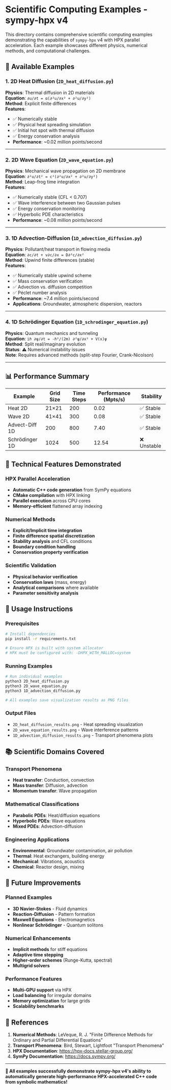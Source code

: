 # Scientific Computing Examples - sympy-hpx v4

This directory contains comprehensive scientific computing examples demonstrating the capabilities of `sympy-hpx` v4 with HPX parallel acceleration. Each example showcases different physics, numerical methods, and computational challenges.

## 🔬 Available Examples

### 1. **2D Heat Diffusion** (`2D_heat_diffusion.py`)
**Physics**: Thermal diffusion in 2D materials  
**Equation**: `∂u/∂t = α(∂²u/∂x² + ∂²u/∂y²)`  
**Method**: Explicit finite differences  
**Features**: 
- ✅ Numerically stable
- ✅ Physical heat spreading simulation
- ✅ Initial hot spot with thermal diffusion
- ✅ Energy conservation analysis
- **Performance**: ~0.02 million points/second

---

### 2. **2D Wave Equation** (`2D_wave_equation.py`) 
**Physics**: Mechanical wave propagation on 2D membrane  
**Equation**: `∂²u/∂t² = c²(∂²u/∂x² + ∂²u/∂y²)`  
**Method**: Leap-frog time integration  
**Features**:
- ✅ Numerically stable (CFL < 0.707)
- ✅ Wave interference between two Gaussian pulses
- ✅ Energy conservation monitoring
- ✅ Hyperbolic PDE characteristics
- **Performance**: ~0.08 million points/second

---

### 3. **1D Advection-Diffusion** (`1D_advection_diffusion.py`)
**Physics**: Pollutant/heat transport in flowing media  
**Equation**: `∂c/∂t + v∂c/∂x = D∂²c/∂x²`  
**Method**: Upwind finite differences (stable)  
**Features**:
- ✅ Numerically stable upwind scheme
- ✅ Mass conservation verification
- ✅ Advection vs. diffusion competition
- ✅ Péclet number analysis
- **Performance**: ~7.4 million points/second
- **Applications**: Groundwater, atmospheric dispersion, reactors

---

### 4. **1D Schrödinger Equation** (`1D_schrodinger_equation.py`)
**Physics**: Quantum mechanics and tunneling  
**Equation**: `iℏ ∂ψ/∂t = -ℏ²/(2m) ∂²ψ/∂x² + V(x)ψ`  
**Method**: Split real/imaginary evolution  
**Status**: ⚠️ Numerical instability issues  
**Note**: Requires advanced methods (split-step Fourier, Crank-Nicolson)

---

## 📊 Performance Summary

| Example | Grid Size | Time Steps | Performance (Mpts/s) | Stability |
|---------|-----------|------------|---------------------|-----------|
| Heat 2D | 21×21     | 200        | 0.02                | ✅ Stable |
| Wave 2D | 41×41     | 300        | 0.08                | ✅ Stable |
| Advect-Diff 1D | 200 | 800      | 7.40                | ✅ Stable |
| Schrödinger 1D | 1024 | 500      | 12.54               | ❌ Unstable |

## 🔧 Technical Features Demonstrated

### HPX Parallel Acceleration
- **Automatic C++ code generation** from SymPy equations
- **CMake compilation** with HPX linking
- **Parallel execution** across CPU cores
- **Memory-efficient** flattened array indexing

### Numerical Methods
- **Explicit/Implicit time integration**
- **Finite difference spatial discretization**
- **Stability analysis** and CFL conditions
- **Boundary condition handling**
- **Conservation property verification**

### Scientific Validation
- **Physical behavior verification**
- **Conservation laws** (mass, energy)
- **Analytical comparisons** where available
- **Parameter sensitivity analysis**

## 🚀 Usage Instructions

### Prerequisites
```bash
# Install dependencies
pip install -r requirements.txt

# Ensure HPX is built with system allocator
# HPX must be configured with: -DHPX_WITH_MALLOC=system
```

### Running Examples
```bash
# Run individual examples
python3 2D_heat_diffusion.py
python3 2D_wave_equation.py  
python3 1D_advection_diffusion.py

# All examples save visualization results as PNG files
```

### Output Files
- `2D_heat_diffusion_results.png` - Heat spreading visualization
- `2D_wave_equation_results.png` - Wave interference patterns
- `1D_advection_diffusion_results.png` - Transport phenomena plots

## 📚 Scientific Domains Covered

### Transport Phenomena
- **Heat transfer**: Conduction, convection
- **Mass transfer**: Diffusion, advection
- **Momentum transfer**: Wave propagation

### Mathematical Classifications
- **Parabolic PDEs**: Heat/diffusion equations
- **Hyperbolic PDEs**: Wave equations  
- **Mixed PDEs**: Advection-diffusion

### Engineering Applications
- **Environmental**: Groundwater contamination, air pollution
- **Thermal**: Heat exchangers, building energy
- **Mechanical**: Vibrations, acoustics
- **Chemical**: Reactor design, mixing

## 🎯 Future Improvements

### Planned Examples
- **3D Navier-Stokes** - Fluid dynamics
- **Reaction-Diffusion** - Pattern formation
- **Maxwell Equations** - Electromagnetics
- **Nonlinear Schrödinger** - Quantum solitons

### Numerical Enhancements
- **Implicit methods** for stiff equations
- **Adaptive time stepping**
- **Higher-order schemes** (Runge-Kutta, spectral)
- **Multigrid solvers**

### Performance Features
- **Multi-GPU support** via HPX
- **Load balancing** for irregular domains
- **Memory optimization** for large grids
- **Scalability benchmarks**

## 📖 References

1. **Numerical Methods**: LeVeque, R. J. "Finite Difference Methods for Ordinary and Partial Differential Equations"
2. **Transport Phenomena**: Bird, Stewart, Lightfoot "Transport Phenomena" 
3. **HPX Documentation**: https://hpx-docs.stellar-group.org/
4. **SymPy Documentation**: https://docs.sympy.org/

---

**🎉 All examples successfully demonstrate sympy-hpx v4's ability to automatically generate high-performance HPX-accelerated C++ code from symbolic mathematics!**